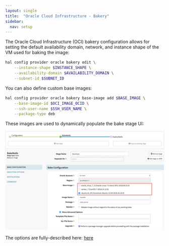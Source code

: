 ```yaml
---
layout: single
title:  "Oracle Cloud Infrastructure - Bakery"
sidebar:
  nav: setup
---
```


The Oracle Cloud Infrastructure (OCI) bakery configuration allows for setting the default availability domain, network, and instance shape of the VM used for baking the image:

```bash
hal config provider oracle bakery edit \
    --instance-shape $INSTANCE_SHAPE \
    --availability-domain $AVAILABILITY_DOMAIN \
    --subnet-id $SUBNET_ID
```

You can also define custom base images:

```bash
hal config provider oracle bakery base-image add $BASE_IMAGE \
    --base-image-id $OCI_IMAGE_OCID \
    --ssh-user-name $SSH_USER_NAME \
    --package-type deb
```

These images are used to dynamically populate the bake stage UI:

![](bake_ui_base_images.png)

The options are fully-described here:
[here](/reference/halyard/commands/#hal-config-provider-oracle-bakery)
